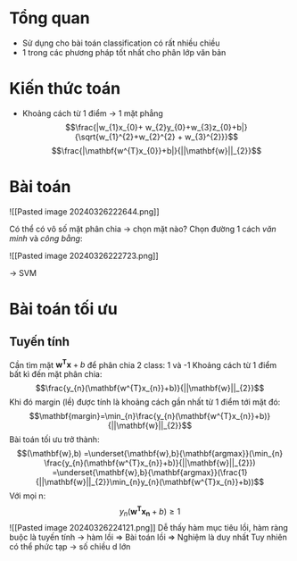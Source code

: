 # Tổng quan
- Sử dụng cho bài toán classification có rất nhiều chiều
- 1 trong các phương pháp tốt nhất cho phân lớp văn bản

# Kiến thức toán
- Khoảng cách từ 1 điểm -> 1 mặt phẳng$$\frac{|w_{1}x_{0}+ w_{2}y_{0}+w_{3}z_{0}+b|}{\sqrt{w_{1}^{2}+w_{2}^{2} + w_{3}^{2}}}$$ $$\frac{|\mathbf{w^{T}x_{0}}+b|}{||\mathbf{w}||_{2}}$$
# Bài toán
![[Pasted image 20240326222644.png]]

Có thể có vô số mặt phân chia -> chọn mặt nào?
Chọn đường 1 cách _văn minh_ và _công bằng_:

![[Pasted image 20240326222723.png]]

-> SVM

# Bài toán tối ưu
## Tuyến tính
Cần tìm mặt $\mathbf{w^{T}x}+b$ để phân chia 2 class: 1 và -1
Khoảng cách từ 1 điểm bất kì đến mặt phân chia:
$$\frac{y_{n}(\mathbf{w^{T}x_{n}}+b)}{||\mathbf{w}||_{2}}$$
Khi đó margin (lề) được tính là khoảng cách gần nhất từ 1 điểm tới mặt đó:$$\mathbf{margin}=\min_{n}\frac{y_{n}(\mathbf{w^{T}x_{n}}+b)}{||\mathbf{w}||_{2}}$$
Bài toán tối ưu trở thành:
$$(\mathbf{w},b)
=\underset{\mathbf{w},b}{\mathbf{argmax}}(\min_{n} \frac{y_{n}(\mathbf{w^{T}x_{n}}+b)}{||\mathbf{w}||_{2}})
=\underset{\mathbf{w},b}{\mathbf{argmax}}(\frac{1}{||\mathbf{w}||_{2}}\min_{n}y_{n}(\mathbf{w^{T}x_{n}}+b))$$
Với mọi n:
$$y_{n}(\mathbf{w^{T}x_{n}}+b) \ge 1$$
![[Pasted image 20240326224121.png]]
Dễ thấy hàm mục tiêu lồi, hàm ràng buộc là tuyến tính -> hàm lồi
=> Bài toán lồi => Nghiệm là duy nhất
Tuy nhiên có thể phức tạp -> số chiều d lớn